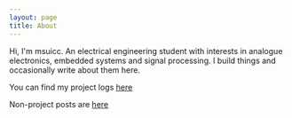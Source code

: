 ```yaml
---
layout: page
title: About
---
```

Hi, I'm msuicc. An electrical engineering student with interests in analogue electronics, embedded systems and signal processing. I build things and occasionally write about them here. 

You can find my project logs [<u>here</u>](https://msuicc.github.io/projects)

Non-project posts are [<u>here</u>](https://msuicc.github.io/archive)


<!---
This is the base Jekyll theme. You can find out more info about customizing your Jekyll theme, as well as basic Jekyll usage documentation at [jekyllrb.com](https://jekyllrb.com/)

You can find the source code for Minima at GitHub:
[jekyll][jekyll-organization] /
[minima](https://github.com/jekyll/minima)

You can find the source code for Jekyll at GitHub:
[jekyll][jekyll-organization] /
[jekyll](https://github.com/jekyll/jekyll)


[jekyll-organization]: https://github.com/jekyll


![github](/assets/github-icon-dark-transparent.png){:height="25px" width="25px"}&nbsp;[Github](https://github.com/msuicc)\\
![linkedin](/assets/linkedin-logo-dark.png){:height="20px" width ="20px"}&nbsp;&nbsp;[LinkedIn](https://www.linkedin.com)
-->
